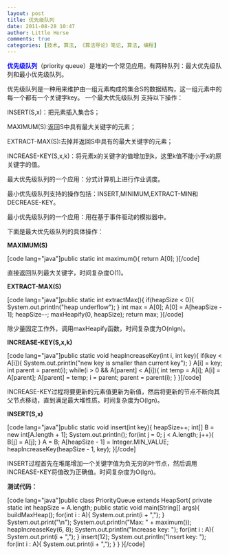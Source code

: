 ```yaml
---
layout: post
title: 优先级队列
date: 2011-08-28 10:47
author: Little Horse
comments: true
categories: [技术, 算法, 《算法导论》笔记, 算法, 编程]
---
```

<span style="color: blue;"><strong>优先级队列</strong></span>（priority queue）是堆的一个常见应用。有两种队列：最大优先级队列和最小优先级队列。

优先级队列是一种用来维护由一组元素构成的集合S的数据结构，这一组元素中的每一个都有一个关键字key。
一个最大优先级队列 支持以下操作：

INSERT(S,x)：把元素插入集合S；

MAXIMUM(S):返回S中具有最大关键字的元素；

EXTRACT-MAX(S):去掉并返回S中具有的最大关键字的元素；

INCREASE-KEY(S,x,k)：将元素x的关键字的值增加到k，这里k值不能小于x的原关键字的值。

最大优先级队列的一个应用：分式计算机上进行作业调度。

最小优先级队列支持的操作包括：INSERT,MINIMUM,EXTRACT-MIN和DECREASE-KEY。

最小优先级队列的一个应用：用在基于事件驱动的模拟器中。

下面是最大优先级队列的具体操作：

<!--more-->

<strong>MAXIMUM(S)</strong>

[code lang="java"]public static int maximum(){
		return A[0];
	}[/code]

直接返回队列最大关键字，时间复杂度O(1)。

<strong>EXTRACT-MAX(S)</strong>

[code lang="java"]public static int extractMax(){
		if(heapSize &lt; 0){
			System.out.println(&quot;heap underflow&quot;);
		}
		int max = A[0];
		A[0] = A[heapSize - 1];
		heapSize--;
		maxHeapify(0, heapSize);
		return max;
	}[/code]

除少量固定工作外，调用maxHeapify函数，时间复杂度为O(nlgn)。

<strong>INCREASE-KEY(S,x,k)</strong>

[code lang="java"]public static void heapIncreaseKey(int i, int key){
		if(key &lt; A[i]){
			System.out.println(&quot;new key is smaller than current key&quot;);
		}
		A[i] = key;
		int parent = parent(i);
		while(i &gt; 0 &amp;&amp; A[parent] &lt; A[i]){
			int temp = A[i];
			A[i] = A[parent];
			A[parent] = temp;
			i = parent;
			parent = parent(i);
		}
	}[/code]

INCREASE-KEY过程将要更新的元素值更新为新值，然后将更新的节点不断向其父节点移动，直到满足最大堆性质。时间复杂度为O(lgn)。

<strong>INSERT(S,x)</strong>

[code lang="java"]public static void insert(int key){
		heapSize++;
		int[] B = new int[A.length + 1];
		System.out.println();
		for(int j = 0; j &lt; A.length; j++){
			B[j] = A[j];
		}
		A = B;
		A[heapSize - 1] = Integer.MIN_VALUE;
		heapIncreaseKey(heapSize - 1, key);
	}[/code]

INSERT过程首先在堆尾增加一个关键字值为负无穷的叶节点，然后调用INCREASE-KEY将值改为正确值。时间复杂度为O(lgn)。

<strong>测试代码：</strong>

[code lang="java"]public class PriorityQueue extends HeapSort{
	private static int heapSize = A.length;
        public static void main(String[] args){
		buildMaxHeap();
		for(int i : A){
			System.out.print(i + &quot;,&quot;);
		}
		System.out.print(&quot;\n&quot;);
		System.out.println(&quot;Max: &quot; + maximum());
		heapIncreaseKey(6, 8);
		System.out.println(&quot;Increase key: &quot;);
		for(int i : A){
			System.out.print(i + &quot;,&quot;);
		}
		insert(12);
		System.out.println(&quot;Insert key: &quot;);
		for(int i : A){
			System.out.print(i + &quot;,&quot;);
		}
	}
}[/code]
